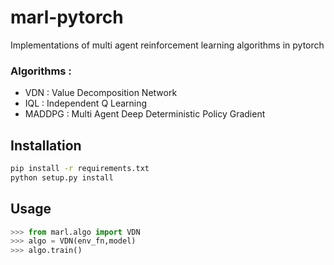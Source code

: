 # marl-pytorch

Implementations of multi agent reinforcement learning algorithms in pytorch

### Algorithms :
* VDN : Value Decomposition Network
* IQL : Independent Q Learning
* MADDPG : Multi Agent Deep Deterministic Policy Gradient

## Installation

```bash
pip install -r requirements.txt
python setup.py install
```

## Usage

```python
>>> from marl.algo import VDN
>>> algo = VDN(env_fn,model)
>>> algo.train()
```


